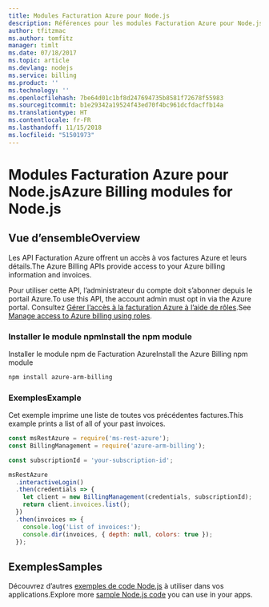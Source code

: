 ```yaml
---
title: Modules Facturation Azure pour Node.js
description: Références pour les modules Facturation Azure pour Node.js
author: tfitzmac
ms.author: tomfitz
manager: timlt
ms.date: 07/18/2017
ms.topic: article
ms.devlang: nodejs
ms.service: billing
ms.product: ''
ms.technology: ''
ms.openlocfilehash: 7be64d01c1bf8d247694735b8581f72678f55983
ms.sourcegitcommit: b1e29342a19524f43ed70f4bc961dcfdacffb14a
ms.translationtype: HT
ms.contentlocale: fr-FR
ms.lasthandoff: 11/15/2018
ms.locfileid: "51501973"
---
```

# <a name="azure-billing-modules-for-nodejs"></a><span data-ttu-id="98297-103">Modules Facturation Azure pour Node.js</span><span class="sxs-lookup"><span data-stu-id="98297-103">Azure Billing modules for Node.js</span></span>

## <a name="overview"></a><span data-ttu-id="98297-104">Vue d’ensemble</span><span class="sxs-lookup"><span data-stu-id="98297-104">Overview</span></span>
<span data-ttu-id="98297-105">Les API Facturation Azure offrent un accès à vos factures Azure et leurs détails.</span><span class="sxs-lookup"><span data-stu-id="98297-105">The Azure Billing APIs provide access to your Azure billing information and invoices.</span></span>

<span data-ttu-id="98297-106">Pour utiliser cette API, l’administrateur du compte doit s’abonner depuis le portail Azure.</span><span class="sxs-lookup"><span data-stu-id="98297-106">To use this API, the account admin must opt in via the Azure portal.</span></span> <span data-ttu-id="98297-107">Consultez [Gérer l’accès à la facturation Azure à l’aide de rôles](https://docs.microsoft.com/azure/billing/billing-manage-access).</span><span class="sxs-lookup"><span data-stu-id="98297-107">See [Manage access to Azure billing using roles](https://docs.microsoft.com/azure/billing/billing-manage-access).</span></span>

### <a name="install-the-npm-module"></a><span data-ttu-id="98297-108">Installer le module npm</span><span class="sxs-lookup"><span data-stu-id="98297-108">Install the npm module</span></span> 

<span data-ttu-id="98297-109">Installer le module npm de Facturation Azure</span><span class="sxs-lookup"><span data-stu-id="98297-109">Install the Azure Billing npm module</span></span> 

```bash
npm install azure-arm-billing
```
### <a name="example"></a><span data-ttu-id="98297-110">Exemples</span><span class="sxs-lookup"><span data-stu-id="98297-110">Example</span></span> 
 
<span data-ttu-id="98297-111">Cet exemple imprime une liste de toutes vos précédentes factures.</span><span class="sxs-lookup"><span data-stu-id="98297-111">This example prints a list of all of your past invoices.</span></span>
 
```javascript 
const msRestAzure = require('ms-rest-azure');
const BillingManagement = require('azure-arm-billing');

const subscriptionId = 'your-subscription-id';

msRestAzure
  .interactiveLogin()
  .then(credentials => {
    let client = new BillingManagement(credentials, subscriptionId);
    return client.invoices.list();
  })
  .then(invoices => {
    console.log('List of invoices:');
    console.dir(invoices, { depth: null, colors: true });
  });
``` 


## <a name="samples"></a><span data-ttu-id="98297-112">Exemples</span><span class="sxs-lookup"><span data-stu-id="98297-112">Samples</span></span>

<span data-ttu-id="98297-113">Découvrez d’autres [exemples de code Node.js](https://azure.microsoft.com/resources/samples/?platform=nodejs) à utiliser dans vos applications.</span><span class="sxs-lookup"><span data-stu-id="98297-113">Explore more [sample Node.js code](https://azure.microsoft.com/resources/samples/?platform=nodejs) you can use in your apps.</span></span>
